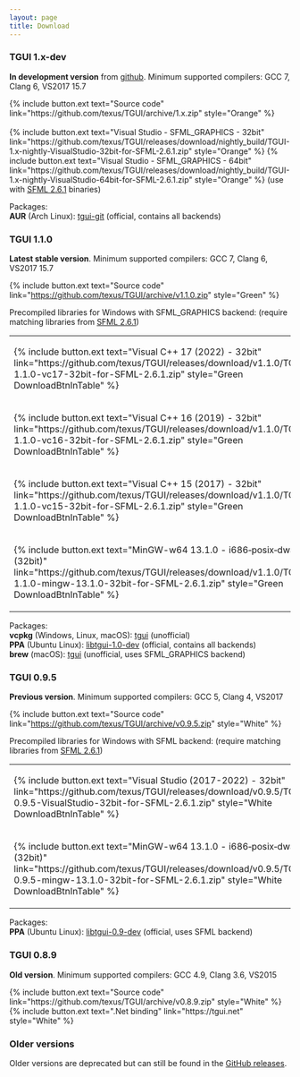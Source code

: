 ```yaml
---
layout: page
title: Download
---
```


### TGUI 1.x-dev

**In development version** from [github](https://github.com/texus/TGUI/). Minimum supported compilers: GCC 7, Clang 6, VS2017 15.7

<p>
  {% include button.ext text="Source code" link="https://github.com/texus/TGUI/archive/1.x.zip" style="Orange" %}<br><br>
  {% include button.ext text="Visual Studio - SFML_GRAPHICS - 32bit" link="https://github.com/texus/TGUI/releases/download/nightly_build/TGUI-1.x-nightly-VisualStudio-32bit-for-SFML-2.6.1.zip" style="Orange" %}
  {% include button.ext text="Visual Studio - SFML_GRAPHICS - 64bit" link="https://github.com/texus/TGUI/releases/download/nightly_build/TGUI-1.x-nightly-VisualStudio-64bit-for-SFML-2.6.1.zip" style="Orange" %} (use with <a href="https://www.sfml-dev.org/download/sfml/2.6.1/">SFML 2.6.1</a> binaries)<br>
</p>

Packages:  
**AUR** (Arch Linux): [tgui-git](https://aur.archlinux.org/packages/tgui-git/) (official, contains all backends)  

### TGUI 1.1.0

**Latest stable version**. Minimum supported compilers: GCC 7, Clang 6, VS2017 15.7

{% include button.ext text="Source code" link="https://github.com/texus/TGUI/archive/v1.1.0.zip" style="Green" %}

Precompiled libraries for Windows with SFML_GRAPHICS backend: (require matching libraries from [SFML 2.6.1](https://www.sfml-dev.org/download/sfml/2.6.1/))

<table>
<tr>
  <td><p>{% include button.ext text="Visual C++ 17 (2022) - 32bit" link="https://github.com/texus/TGUI/releases/download/v1.1.0/TGUI-1.1.0-vc17-32bit-for-SFML-2.6.1.zip" style="Green DownloadBtnInTable" %}</p></td>
  <td><p>{% include button.ext text="Visual C++ 17 (2022) - 64bit" link="https://github.com/texus/TGUI/releases/download/v1.1.0/TGUI-1.1.0-vc17-64bit-for-SFML-2.6.1.zip" style="Green DownloadBtnInTable" %}</p></td>
</tr>
<tr>
  <td><p>{% include button.ext text="Visual C++ 16 (2019) - 32bit" link="https://github.com/texus/TGUI/releases/download/v1.1.0/TGUI-1.1.0-vc16-32bit-for-SFML-2.6.1.zip" style="Green DownloadBtnInTable" %}</p></td>
  <td><p>{% include button.ext text="Visual C++ 16 (2019) - 64bit" link="https://github.com/texus/TGUI/releases/download/v1.1.0/TGUI-1.1.0-vc16-64bit-for-SFML-2.6.1.zip" style="Green DownloadBtnInTable" %}</p></td>
</tr>
<tr>
  <td><p>{% include button.ext text="Visual C++ 15 (2017) - 32bit" link="https://github.com/texus/TGUI/releases/download/v1.1.0/TGUI-1.1.0-vc15-32bit-for-SFML-2.6.1.zip" style="Green DownloadBtnInTable" %}</p></td>
  <td><p>{% include button.ext text="Visual C++ 15 (2017) - 64bit" link="https://github.com/texus/TGUI/releases/download/v1.1.0/TGUI-1.1.0-vc15-64bit-for-SFML-2.6.1.zip" style="Green DownloadBtnInTable" %}</p></td>
</tr>
<tr>
  <td><p>{% include button.ext text="MinGW-w64 13.1.0 - i686&#8209;posix&#8209;dwarf (32bit)" link="https://github.com/texus/TGUI/releases/download/v1.1.0/TGUI-1.1.0-mingw-13.1.0-32bit-for-SFML-2.6.1.zip" style="Green DownloadBtnInTable" %}</p></td>
  <td><p>{% include button.ext text="MinGW-w64 13.1.0 - x86_64&#8209;posix&#8209;seh (64bit)" link="https://github.com/texus/TGUI/releases/download/v1.1.0/TGUI-1.1.0-mingw-13.1.0-64bit-for-SFML-2.6.1.zip" style="Green DownloadBtnInTable" %}</p></td>
</tr>
</table>

Packages:  
**vcpkg** (Windows, Linux, macOS): [tgui](https://github.com/microsoft/vcpkg/tree/master/ports/tgui) (unofficial)  
**PPA** (Ubuntu Linux): [libtgui-1.0-dev](https://launchpad.net/~texus/+archive/ubuntu/tgui) (official, contains all backends)  
**brew** (macOS): [tgui](https://formulae.brew.sh/formula/tgui) (unofficial, uses SFML_GRAPHICS backend)  

### TGUI 0.9.5
**Previous version**. Minimum supported compilers: GCC 5, Clang 4, VS2017

{% include button.ext text="Source code" link="https://github.com/texus/TGUI/archive/v0.9.5.zip" style="White" %}

Precompiled libraries for Windows with SFML backend: (require matching libraries from [SFML 2.6.1](https://www.sfml-dev.org/download/sfml/2.6.1/))

<table>
<tr>
  <td><p>{% include button.ext text="Visual Studio (2017-2022) - 32bit" link="https://github.com/texus/TGUI/releases/download/v0.9.5/TGUI-0.9.5-VisualStudio-32bit-for-SFML-2.6.1.zip" style="White DownloadBtnInTable" %}</p></td>
  <td><p>{% include button.ext text="Visual Studio (2017-2022) - 64bit" link="https://github.com/texus/TGUI/releases/download/v0.9.5/TGUI-0.9.5-VisualStudio-64bit-for-SFML-2.6.1.zip" style="White DownloadBtnInTable" %}</p></td>
</tr>
<tr>
  <td><p>{% include button.ext text="MinGW-w64 13.1.0 - i686&#8209;posix&#8209;dwarf (32bit)" link="https://github.com/texus/TGUI/releases/download/v0.9.5/TGUI-0.9.5-mingw-13.1.0-32bit-for-SFML-2.6.1.zip" style="White DownloadBtnInTable" %}</p></td>
  <td><p>{% include button.ext text="MinGW-w64 13.1.0 - x86_64&#8209;posix&#8209;seh (64bit)" link="https://github.com/texus/TGUI/releases/download/v0.9.5/TGUI-0.9.5-mingw-13.1.0-64bit-for-SFML-2.6.1.zip" style="White DownloadBtnInTable" %}</p></td>
</tr>
</table>

Packages:  
**PPA** (Ubuntu Linux): [libtgui-0.9-dev](https://launchpad.net/~texus/+archive/ubuntu/tgui) (official, uses SFML backend)  

### TGUI 0.8.9
**Old version**. Minimum supported compilers: GCC 4.9, Clang 3.6, VS2015

<p>
{% include button.ext text="Source code" link="https://github.com/texus/TGUI/archive/v0.8.9.zip" style="White" %}
{% include button.ext text=".Net binding" link="https://tgui.net" style="White" %}
</p>

### Older versions

Older versions are deprecated but can still be found in the [GitHub releases](https://github.com/texus/TGUI/releases).

